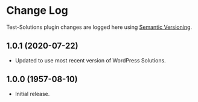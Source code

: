 # Change Log #

Test-Solutions plugin changes are logged here using <a href="http://semver.org/">Semantic Versioning</a>.

## 1.0.1 (2020-07-22) ##
* Updated to use most recent version of WordPress Solutions.

## 1.0.0 (1957-08-10) ##
* Initial release.

